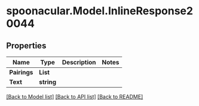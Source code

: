 # spoonacular.Model.InlineResponse20044
## Properties

Name | Type | Description | Notes
------------ | ------------- | ------------- | -------------
**Pairings** | **List<string>** |  | 
**Text** | **string** |  | 

[[Back to Model list]](../README.md#documentation-for-models) [[Back to API list]](../README.md#documentation-for-api-endpoints) [[Back to README]](../README.md)

